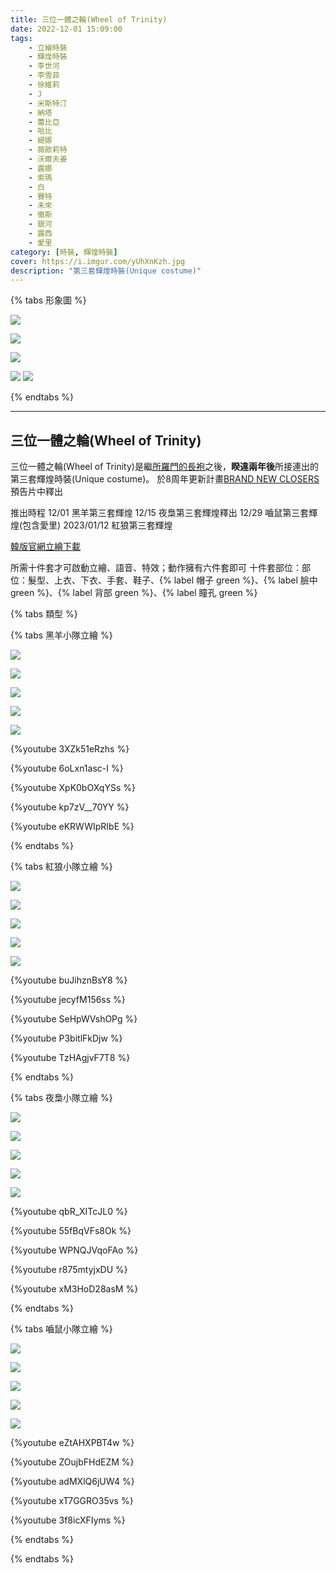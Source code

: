 ```yaml
---
title: 三位一體之輪(Wheel of Trinity)
date: 2022-12-01 15:09:00
tags: 
    - 立繪時裝
    - 輝煌時裝
    - 李世河
    - 李雪菲
    - 徐維莉
    - J
    - 米斯特汀
    - 納塔
    - 蕾比亞
    - 哈比
    - 緹娜
    - 薇歐莉特
    - 沃爾夫姜
    - 露娜
    - 索瑪
    - 白
    - 賽特
    - 未來
    - 徹斯
    - 銀河
    - 露西
    - 愛里
category: [時裝, 輝煌時裝]
cover: https://i.imgur.com/yUhXnKzh.jpg
description: "第三套輝煌時裝(Unique costume)"
---
```


{% tabs 形象圖 %}
<!-- tab 黑羊小隊-->
[![](https://i.imgur.com/VSXSg3dh.jpg)](https://i.imgur.com/VSXSg3d.jpg)
<!-- endtab -->
<!-- tab 紅狼小隊-->
[![](https://i.imgur.com/KbGya9Ah.jpg)](https://i.imgur.com/KbGya9A.jpg)
<!-- endtab -->
<!-- tab 夜梟小隊-->
[![](https://i.imgur.com/yUhXnKzh.jpg)](https://i.imgur.com/yUhXnKz.jpg)
<!-- endtab -->
<!-- tab 嚙鼠小隊-->
[![](https://i.imgur.com/iEp7Zz5h.jpg)](https://i.imgur.com/iEp7Zz5.jpg)
[![](https://i.imgur.com/vXZRFqEh.jpg)](https://i.imgur.com/vXZRFqE.jpg)
<!-- endtab -->
{% endtabs %}

---
## 三位一體之輪(Wheel of Trinity)
三位一體之輪(Wheel of Trinity)是繼[所羅門的長袍](/costumes/rare/Solomon/)之後，**睽違兩年後**所接連出的第三套輝煌時裝(Unique costume)。
於8周年更新計畫[BRAND NEW CLOSERS](https://forum.gamer.com.tw/C.php?bsn=23655&snA=9235&tnum=1)預告片中釋出

推出時程
12/01  黑羊第三套輝煌
12/15  夜梟第三套輝煌釋出
12/29  嚙鼠第三套輝煌(包含愛里)
2023/01/12  紅狼第三套輝煌

[韓版官網立繪下載](https://closers.vod.nexoncdn.co.kr/site/fansitekit/Closers_FansiteKit_WOT_221201_1C9381402CFAC86B.zip)

所需十件套才可啟動立繪、語音、特效；動作擁有六件套即可
十件套部位：部位：髮型、上衣、下衣、手套、鞋子、{% label 帽子 green %}、{% label 臉中 green %}、{% label 背部 green %}、{% label 瞳孔 green %}

{% tabs 類型 %}
<!-- tab 黑羊小隊-->
{% tabs 黑羊小隊立繪 %}
<!-- tab 李世河(Seha)-->
[![](https://i.imgur.com/fHlwcZGh.png)](https://i.imgur.com/fHlwcZG.png)
<!-- endtab -->
<!-- tab 李雪菲(Seulbi)-->
[![](https://i.imgur.com/7kp11MUh.png)](https://i.imgur.com/7kp11MU.png)
<!-- endtab -->
<!-- tab 徐維莉(Yuri)-->
[![](https://i.imgur.com/pqNNn4Eh.png)](https://i.imgur.com/pqNNn4E.png)
<!-- endtab -->
<!-- tab J-->
[![](https://i.imgur.com/XIvo2Feh.png)](https://i.imgur.com/XIvo2Fe.png)
<!-- endtab -->
<!-- tab 米斯特汀(Tein)-->
[![](https://i.imgur.com/mH5tteYh.png)](https://i.imgur.com/mH5tteY.png)
<!-- endtab -->
<!-- tab 表情動作-->
{%youtube 3XZk51eRzhs %}
<!-- endtab -->
<!-- tab 城鎮動作-->
{%youtube 6oLxn1asc-I %}
<!-- endtab -->
<!-- tab 立繪效果-->
{%youtube XpK0bOXqYSs %}
<!-- endtab -->
<!-- tab 結算動作-->
{%youtube kp7zV__70YY %}
<!-- endtab -->
<!-- tab 過場動作-->
{%youtube eKRWWIpRIbE %}
<!-- endtab -->
{% endtabs %}
<!-- endtab -->

<!-- tab 紅狼小隊-->
{% tabs 紅狼小隊立繪 %}
<!-- tab 納塔(Nata)-->
[![](https://i.imgur.com/ObLCAZXh.png)](https://i.imgur.com/ObLCAZX.png)
<!-- endtab -->
<!-- tab 蕾比雅(Levia)-->
[![](https://i.imgur.com/Q9sgJ0fh.png)](https://i.imgur.com/Q9sgJ0f.png)
<!-- endtab -->
<!-- tab 哈比(Harpy)-->
[![](https://i.imgur.com/UzOrR4wh.png)](https://i.imgur.com/UzOrR4w.png)
<!-- endtab -->
<!-- tab 緹娜(Tina)-->
[![](https://i.imgur.com/xBqg2V8h.png)](https://i.imgur.com/xBqg2V8.png)
<!-- endtab -->
<!-- tab 薇歐莉特(Violet)-->
[![](https://i.imgur.com/2yy8b4qh.png)](https://i.imgur.com/2yy8b4q.png)
<!-- endtab -->
<!-- tab 表情動作-->
{%youtube buJihznBsY8 %}
<!-- endtab -->
<!-- tab 城鎮動作-->
{%youtube jecyfM156ss %}
<!-- endtab -->
<!-- tab 立繪效果-->
{%youtube SeHpWVshOPg %}
<!-- endtab -->
<!-- tab 結算動作-->
{%youtube P3bitlFkDjw %}
<!-- endtab -->
<!-- tab 過場動作-->
{%youtube TzHAgjvF7T8 %}
<!-- endtab -->
{% endtabs %}
<!-- endtab -->

<!-- tab 夜梟小隊-->
{% tabs 夜梟小隊立繪 %}
<!-- tab 沃爾夫姜(Wolfgang)-->
[![](https://i.imgur.com/CrUn7LUh.jpg)](https://i.imgur.com/CrUn7LU.jpg)
<!-- endtab -->
<!-- tab 露娜(Luna)-->
[![](https://i.imgur.com/hahmRRuh.jpg)](https://i.imgur.com/hahmRRu.jpg)
<!-- endtab -->
<!-- tab 索瑪(Soma)-->
[![](https://i.imgur.com/FnCPWLeh.jpg)](https://i.imgur.com/FnCPWLe.jpg)
<!-- endtab -->
<!-- tab 白(Bai)-->
[![](https://i.imgur.com/VpnGcC4h.jpg)](https://i.imgur.com/VpnGcC4.jpg)
<!-- endtab -->
<!-- tab 賽特(Seth)-->
[![](https://i.imgur.com/UONcqvPh.jpg)](https://i.imgur.com/UONcqvP.jpg)
<!-- endtab -->
<!-- tab 表情動作-->
{%youtube qbR_XITcJL0 %}
<!-- endtab -->
<!-- tab 城鎮動作-->
{%youtube 55fBqVFs8Ok %}
<!-- endtab -->
<!-- tab 立繪效果-->
{%youtube WPNQJVqoFAo %}
<!-- endtab -->
<!-- tab 結算動作-->
{%youtube r875mtyjxDU %}
<!-- endtab -->
<!-- tab 過場動作-->
{%youtube xM3HoD28asM %}
<!-- endtab -->
{% endtabs %}
<!-- endtab -->

<!-- tab 嚙鼠小隊-->
{% tabs 嚙鼠小隊立繪 %}
<!-- tab 未來(Mirae)-->
[![](https://i.imgur.com/fnWmuRMh.png)](https://i.imgur.com/fnWmuRM.png)
<!-- endtab -->
<!-- tab 徹斯(Chulsoo)-->
[![](https://i.imgur.com/ZenFLXgh.png)](https://i.imgur.com/ZenFLXg.png)
<!-- endtab -->
<!-- tab 銀河(Eunha)-->
[![](https://i.imgur.com/E1olE9Ch.png)](https://i.imgur.com/E1olE9C.png)
<!-- endtab -->
<!-- tab 露西(Lucy)-->
[![](https://i.imgur.com/iHPggVoh.png)](https://i.imgur.com/iHPggVo.png)
<!-- endtab -->
<!-- tab 愛里(Aeri)-->
[![](https://i.imgur.com/HqGkacoh.png)](https://i.imgur.com/HqGkaco.png)
<!-- endtab -->
<!-- tab 表情動作-->
{%youtube eZtAHXPBT4w %}
<!-- endtab -->
<!-- tab 城鎮動作-->
{%youtube ZOujbFHdEZM %}
<!-- endtab -->
<!-- tab 立繪效果-->
{%youtube adMXlQ6jUW4 %}
<!-- endtab -->
<!-- tab 結算動作-->
{%youtube xT7GGRO35vs %}
<!-- endtab -->
<!-- tab 過場動作-->
{%youtube 3f8icXFIyms %}
<!-- endtab -->
{% endtabs %}
<!-- endtab -->
<!-- endtab -->
{% endtabs %}